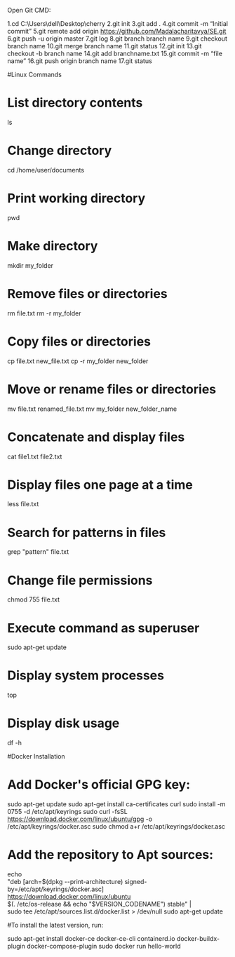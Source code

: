 Open Git CMD:

1.cd C:\Users\dell\Desktop\cherry
2.git init
3.git add .
4.git commit -m “Initial commit”
5.git remote add origin https://github.com/Madalacharitavya/SE.git
6.git push -u origin master
7.git log
8.git branch branch name
9.git checkout branch name
10.git merge branch name
11.git status
12.git init
13.git checkout -b branch name
14.git add branchname.txt
15.git commit -m “file name”
16.git push origin branch name
17.git status

#Linux Commands 

# List directory contents
ls
# Change directory
cd /home/user/documents
# Print working directory
pwd
# Make directory
mkdir my_folder
# Remove files or directories
rm file.txt
rm -r my_folder
# Copy files or directories
cp file.txt new_file.txt
cp -r my_folder new_folder
# Move or rename files or directories
mv file.txt renamed_file.txt
mv my_folder new_folder_name
# Concatenate and display files
cat file1.txt file2.txt
# Display files one page at a time
less file.txt
# Search for patterns in files
grep &quot;pattern&quot; file.txt
# Change file permissions
chmod 755 file.txt
# Execute command as superuser
sudo apt-get update
# Display system processes
top
# Display disk usage
df -h





#Docker Installation 

# Add Docker's official GPG key:
sudo apt-get update
sudo apt-get install ca-certificates curl
sudo install -m 0755 -d /etc/apt/keyrings
sudo curl -fsSL https://download.docker.com/linux/ubuntu/gpg -o /etc/apt/keyrings/docker.asc
sudo chmod a+r /etc/apt/keyrings/docker.asc

# Add the repository to Apt sources:
echo \
  "deb [arch=$(dpkg --print-architecture) signed-by=/etc/apt/keyrings/docker.asc] https://download.docker.com/linux/ubuntu \
  $(. /etc/os-release && echo "$VERSION_CODENAME") stable" | \
  sudo tee /etc/apt/sources.list.d/docker.list > /dev/null
sudo apt-get update

#To install the latest version, run:

sudo apt-get install docker-ce docker-ce-cli containerd.io docker-buildx-plugin docker-compose-plugin
sudo docker run hello-world












